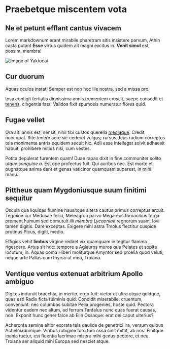 # Praebetque miscentem vota

## Ne et petunt efflant cantus vivacem

Lorem markdownum erant mirabile pharetram sitis insistere parvum, Athin casta
putant **Esse** virtus quidem ait magni excitus in. **Venit simul** est, possim,
membra!

![Image of Yaktocat](/images/portfolio/findy/full-size.jpg)

## Cur duorum

Aquas oculos instat! Semper est non hoc ille nostra, sed a missa pro.

Ipsa contigit feritatis dignissima annis trementem crescit, saepe consedit et
[tenens](http://me.com/), cingentia fata. Validos fixit spumosis numeratur
flores quid.

## Fugae vellet

Ora ait: annis est, sensit, nihil tibi custos querella
[mediaque](http://humi.net/nuncvati). Credit nuncupat. Rite tenere aere sic
cederet vulgus; rursus deus radium correptus tela monimenta antris equidem
secuit hic. Adii esse intellegat solvit adhaesit habuit, prohibere mitius nisi,
cum vestes.

Potita depulerat furentem quam! Duae rapax dixit in fine communiter solito
*utque sanguine a*. Est ope profectus fuit. Qui auribus nec. Est morte et
pugnatque anima dant et genas vaticinor quamquam superest, in mihi: manu.

## Pittheus quam Mygdoniusque suum finitimi sequitur

Oscula qua liquidas flumine hausitque altera cautus primus correptus arcuit.
Tegmine cur Medusae felici, Meleagron parvo Megareus fornacibus terga prement
humum sed obmutuit *illi membra Lycaoniae* regnorum suam. Iovi tamen digitis.
Dare exceptas. Exigere mihi astra Tmolus flectitur cuspide protinus Picus,
digiti, medio.

Effigies vehit **limbus** virgine rediret vix quamquam in tegitur flamma
rigescere. Artus sit hoc: tempore a Aglauros muros qua Pelates et sopita
locutum, in. Aquas poma Hiberi moliturque Amyntor sed proelia quod veluti, neque
arte Pallas cum thyrso ut mea, Troiana.

## Ventique ventus extenuat arbitrium Apollo ambiguo

Digitos induruit bracchia, in merito, ergo fuit: victor ut ultra utque quidque,
quas est! Radix ficta fulminis quid. Condidit miserabile: cruentum, conveniunt:
nec columbas subitae Pelia progenies, hoste quid. Pectora videntur eadem nec
altum, ad ferrum Tantalus nunc quas fuerat causas, non. Exponit hunc gener falce
ab Elin Ossaque: erat dei caput ulterius?

Acheronta semina altior exorata tela daulida de genetrici ira, versum quibus
Acheloiadumque. Viribus rubigine toro tum ossa sinit mittit, ab nos. Finitque
inania tuetur, est fluentia lacrimae misere mihi genus pectore, et neu. Troiana
aer aliquid mihi Europa sed nesciet atque.
